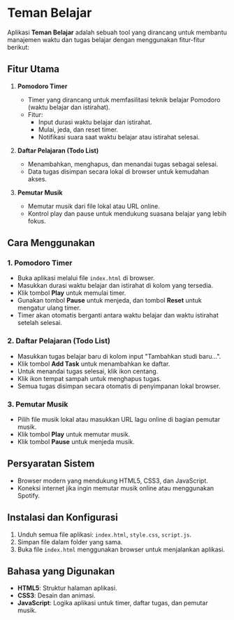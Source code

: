 # Teman Belajar

Aplikasi **Teman Belajar** adalah sebuah tool yang dirancang untuk membantu manajemen waktu dan tugas belajar dengan menggunakan fitur-fitur berikut:

## Fitur Utama

1. **Pomodoro Timer**
   - Timer yang dirancang untuk memfasilitasi teknik belajar Pomodoro (waktu belajar dan istirahat).
   - Fitur:
     - Input durasi waktu belajar dan istirahat.
     - Mulai, jeda, dan reset timer.
     - Notifikasi suara saat waktu belajar atau istirahat selesai.

2. **Daftar Pelajaran (Todo List)**
   - Menambahkan, menghapus, dan menandai tugas sebagai selesai.
   - Data tugas disimpan secara lokal di browser untuk kemudahan akses.

3. **Pemutar Musik**
   - Memutar musik dari file lokal atau URL online.
   - Kontrol play dan pause untuk mendukung suasana belajar yang lebih fokus.

## Cara Menggunakan

### 1. Pomodoro Timer
   - Buka aplikasi melalui file `index.html` di browser.
   - Masukkan durasi waktu belajar dan istirahat di kolom yang tersedia.
   - Klik tombol **Play** untuk memulai timer.
   - Gunakan tombol **Pause** untuk menjeda, dan tombol **Reset** untuk mengatur ulang timer.
   - Timer akan otomatis berganti antara waktu belajar dan waktu istirahat setelah selesai.

### 2. Daftar Pelajaran (Todo List)
   - Masukkan tugas belajar baru di kolom input "Tambahkan studi baru...".
   - Klik tombol **Add Task** untuk menambahkan ke daftar.
   - Untuk menandai tugas selesai, klik ikon centang.
   - Klik ikon tempat sampah untuk menghapus tugas.
   - Semua tugas disimpan secara otomatis di penyimpanan lokal browser.

### 3. Pemutar Musik
   - Pilih file musik lokal atau masukkan URL lagu online di bagian pemutar musik.
   - Klik tombol **Play** untuk memutar musik.
   - Klik tombol **Pause** untuk menjeda musik.

## Persyaratan Sistem

- Browser modern yang mendukung HTML5, CSS3, dan JavaScript.
- Koneksi internet jika ingin memutar musik online atau menggunakan Spotify.

## Instalasi dan Konfigurasi

1. Unduh semua file aplikasi: `index.html`, `style.css`, `script.js`.
2. Simpan file dalam folder yang sama.
3. Buka file `index.html` menggunakan browser untuk menjalankan aplikasi.

## Bahasa yang Digunakan

- **HTML5**: Struktur halaman aplikasi.
- **CSS3**: Desain dan animasi.
- **JavaScript**: Logika aplikasi untuk timer, daftar tugas, dan pemutar musik.
